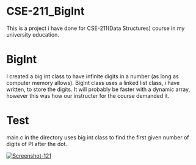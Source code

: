 # CSE-211_BigInt
This is a project i have done for CSE-211(Data Structures) course in my university education.

# BigInt
I created a big int class to have infinite digits in a number (as long as computer memory allows). BigInt class uses a linked list class, i have written, to store the digits. It will probably be faster with a dynamic array, however this was how our instructer for the course demanded it.

# Test
main.c in the directory uses big int class to find the first given number of digits of PI after the dot.

<a href='https://postimg.cc/XpPdzJCn' target='_blank'><img src='https://i.postimg.cc/XpPdzJCn/Screenshot-121.png' border='0' alt='Screenshot-121'/></a>
